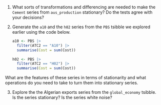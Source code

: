 1. What sorts of transformations and differencing are needed to make the `Cement` series from `aus_production` stationary? Do the tests agree with your decisions? 

2. Generate the `a10` and the `h02` series from the `PBS` tsibble we explored earlier using the code below.

    ```r
    a10 <- PBS |>
      filter(ATC2 == "A10") |>
      summarise(Cost = sum(Cost))
      
    h02 <- PBS |>
      filter(ATC2 == "H02") |>
      summarise(Cost = sum(Cost))

    ```
What are the features of these series in terms of stationarity and what operations do you need to take to turn them into stationary series. 

3. Explore the the Algerian exports series from the `global_economy` tsibble. Is the series stationary? Is the series white noise?
